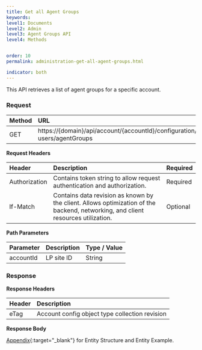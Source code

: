 ```yaml
---
title: Get all Agent Groups
keywords:
level1: Documents
level2: Admin
level3: Agent Groups API
level4: Methods


order: 10
permalink: administration-get-all-agent-groups.html

indicator: both
---
```


This API retrieves a list of agent groups for a specific account.

### Request 

| Method | URL |
| :------- | :----- |
| GET  |https://{domain}/api/account/{accountId}/configuration/le-users/agentGroups |

**Request Headers**

| Header  | Description  |Required |
| :------- | :--------------- | :--- |
| Authorization | Contains token string to allow request authentication and authorization. | Required 
| If-Match | Contains data revision as known by the client. Allows optimization of the backend, networking, and client resources utilization.|  Optional |

**Path Parameters**

| Parameter | Description | Type / Value |
| :---------- | :------------- | :-------------- |
 |accountId | LP site ID | String  |

### Response

**Response Headers**

| Header | Description|
| :------- | :------------- |
 |eTag | Account config object type collection revision |

**Response Body**

[Appendix](administration-agent-groups-appendix.html){:target="_blank"} for Entity Structure and Entity Example.

